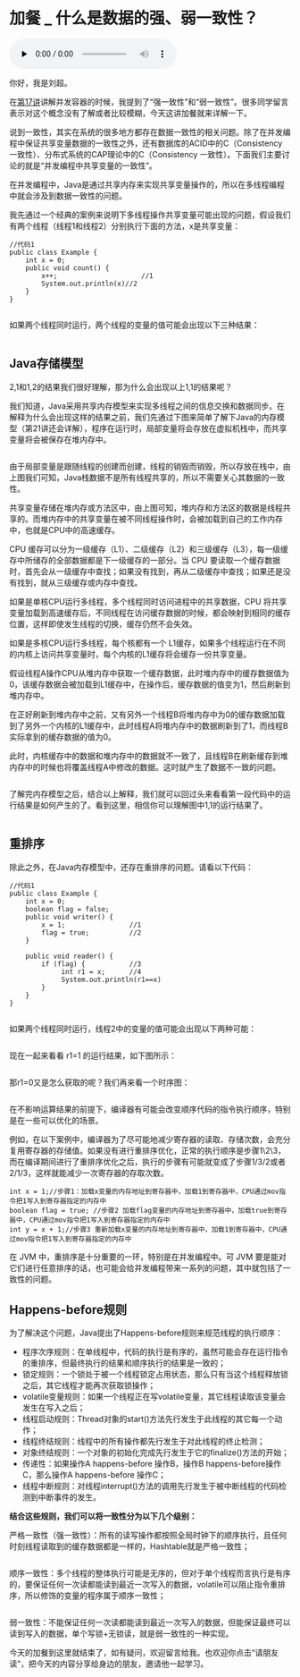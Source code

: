# 加餐 _ 什么是数据的强、弱一致性？

<audio id="audio" title="加餐 | 什么是数据的强、弱一致性？" controls="" preload="none"><source id="mp3" src="https://static001.geekbang.org/resource/audio/81/9c/81dbba7aac97cb60b0779ef63d5f069c.mp3"></audio>

你好，我是刘超。

在[第17讲](https://time.geekbang.org/column/article/103541)讲解并发容器的时候，我提到了“强一致性”和“弱一致性”。很多同学留言表示对这个概念没有了解或者比较模糊，今天这讲加餐就来详解一下。

说到一致性，其实在系统的很多地方都存在数据一致性的相关问题。除了在并发编程中保证共享变量数据的一致性之外，还有数据库的ACID中的C（Consistency 一致性）、分布式系统的CAP理论中的C（Consistency 一致性）。下面我们主要讨论的就是“并发编程中共享变量的一致性”。

在并发编程中，Java是通过共享内存来实现共享变量操作的，所以在多线程编程中就会涉及到数据一致性的问题。

我先通过一个经典的案例来说明下多线程操作共享变量可能出现的问题，假设我们有两个线程（线程1和线程2）分别执行下面的方法，x是共享变量：

```
//代码1
public class Example {
    int x = 0;
    public void count() {
        x++;                     //1
        System.out.println(x)//2
    }
}

```

<img src="https://static001.geekbang.org/resource/image/e1/33/e1dfb18f71c76d1468fa94d43f8ca933.jpg" alt="">

如果两个线程同时运行，两个线程的变量的值可能会出现以下三种结果：

<img src="https://static001.geekbang.org/resource/image/fb/9b/fb45f0c91af1a063d1f2db28dd21c49b.jpg" alt="">

## Java存储模型

2,1和1,2的结果我们很好理解，那为什么会出现以上1,1的结果呢？

我们知道，Java采用共享内存模型来实现多线程之间的信息交换和数据同步。在解释为什么会出现这样的结果之前，我们先通过下图来简单了解下Java的内存模型（第21讲还会详解），程序在运行时，局部变量将会存放在虚拟机栈中，而共享变量将会被保存在堆内存中。

<img src="https://static001.geekbang.org/resource/image/df/8b/dfd02c98d495c4c4ed201ea7fe0e3f8b.jpg" alt="">

由于局部变量是跟随线程的创建而创建，线程的销毁而销毁，所以存放在栈中，由上图我们可知，Java栈数据不是所有线程共享的，所以不需要关心其数据的一致性。

共享变量存储在堆内存或方法区中，由上图可知，堆内存和方法区的数据是线程共享的。而堆内存中的共享变量在被不同线程操作时，会被加载到自己的工作内存中，也就是CPU中的高速缓存。

CPU 缓存可以分为一级缓存（L1）、二级缓存（L2）和三级缓存（L3），每一级缓存中所储存的全部数据都是下一级缓存的一部分。当 CPU 要读取一个缓存数据时，首先会从一级缓存中查找；如果没有找到，再从二级缓存中查找；如果还是没有找到，就从三级缓存或内存中查找。

如果是单核CPU运行多线程，多个线程同时访问进程中的共享数据，CPU 将共享变量加载到高速缓存后，不同线程在访问缓存数据的时候，都会映射到相同的缓存位置，这样即使发生线程的切换，缓存仍然不会失效。

如果是多核CPU运行多线程，每个核都有一个 L1缓存，如果多个线程运行在不同的内核上访问共享变量时，每个内核的L1缓存将会缓存一份共享变量。

假设线程A操作CPU从堆内存中获取一个缓存数据，此时堆内存中的缓存数据值为0，该缓存数据会被加载到L1缓存中，在操作后，缓存数据的值变为1，然后刷新到堆内存中。

在正好刷新到堆内存中之前，又有另外一个线程B将堆内存中为0的缓存数据加载到了另外一个内核的L1缓存中，此时线程A将堆内存中的数据刷新到了1，而线程B实际拿到的缓存数据的值为0。

此时，内核缓存中的数据和堆内存中的数据就不一致了，且线程B在刷新缓存到堆内存中的时候也将覆盖线程A中修改的数据。这时就产生了数据不一致的问题。

<img src="https://static001.geekbang.org/resource/image/38/05/3835ed3c7df4f859cc77de5d829dab05.jpg" alt="">

了解完内存模型之后，结合以上解释，我们就可以回过头来看看第一段代码中的运行结果是如何产生的了。看到这里，相信你可以理解图中1,1的运行结果了。

<img src="https://static001.geekbang.org/resource/image/dc/2e/dcaf4e9441871ca17f9b263cbd2b082e.jpg" alt="">

## 重排序

除此之外，在Java内存模型中，还存在重排序的问题。请看以下代码：

```
//代码1
public class Example {
    int x = 0;
    boolean flag = false;
    public void writer() {
        x = 1;                //1
        flag = true;          //2
    }

    public void reader() {
        if (flag) {           //3
             int r1 = x;      //4
             System.out.println(r1==x)
        }
    }
}

```

<img src="https://static001.geekbang.org/resource/image/ae/a8/ae1dc00bfc5e3a751cc427841d14c9a8.jpg" alt="">

如果两个线程同时运行，线程2中的变量的值可能会出现以下两种可能：

<img src="https://static001.geekbang.org/resource/image/ca/d6/ca6a5d4bb77ff67b1d30fcaac37c25d6.jpg" alt="">

现在一起来看看 r1=1  的运行结果，如下图所示：

<img src="https://static001.geekbang.org/resource/image/0c/33/0c1e6c9a2951b1ba87b32be15708f633.jpg" alt="">

那r1=0又是怎么获取的呢？我们再来看一个时序图：

<img src="https://static001.geekbang.org/resource/image/88/17/880cbe050a2f65b1d9b457588f64f117.jpg" alt="">

在不影响运算结果的前提下，编译器有可能会改变顺序代码的指令执行顺序，特别是在一些可以优化的场景。

例如，在以下案例中，编译器为了尽可能地减少寄存器的读取、存储次数，会充分复用寄存器的存储值。如果没有进行重排序优化，正常的执行顺序是步骤1\2\3，而在编译期间进行了重排序优化之后，执行的步骤有可能就变成了步骤1/3/2或者2/1/3，这样就能减少一次寄存器的存取次数。

```
int x = 1;//步骤1：加载x变量的内存地址到寄存器中，加载1到寄存器中，CPU通过mov指令把1写入到寄存器指定的内存中
boolean flag = true; //步骤2 加载flag变量的内存地址到寄存器中，加载true到寄存器中，CPU通过mov指令把1写入到寄存器指定的内存中
int y = x + 1;//步骤3 重新加载x变量的内存地址到寄存器中，加载1到寄存器中，CPU通过mov指令把1写入到寄存器指定的内存中

```

在 JVM 中，重排序是十分重要的一环，特别是在并发编程中。可 JVM 要是能对它们进行任意排序的话，也可能会给并发编程带来一系列的问题，其中就包括了一致性的问题。

## Happens-before规则

为了解决这个问题，Java提出了Happens-before规则来规范线程的执行顺序：

- 程序次序规则：在单线程中，代码的执行是有序的，虽然可能会存在运行指令的重排序，但最终执行的结果和顺序执行的结果是一致的；
- 锁定规则：一个锁处于被一个线程锁定占用状态，那么只有当这个线程释放锁之后，其它线程才能再次获取锁操作；
- volatile变量规则：如果一个线程正在写volatile变量，其它线程读取该变量会发生在写入之后；
- 线程启动规则：Thread对象的start()方法先行发生于此线程的其它每一个动作；
- 线程终结规则：线程中的所有操作都先行发生于对此线程的终止检测；
- 对象终结规则：一个对象的初始化完成先行发生于它的finalize()方法的开始；
- 传递性：如果操作A happens-before 操作B，操作B happens-before操作C，那么操作A happens-before 操作C；
- 线程中断规则：对线程interrupt()方法的调用先行发生于被中断线程的代码检测到中断事件的发生。

**结合这些规则，我们可以将一致性分为以下几个级别：**

严格一致性（强一致性）：所有的读写操作都按照全局时钟下的顺序执行，且任何时刻线程读取到的缓存数据都是一样的，Hashtable就是严格一致性；

<img src="https://static001.geekbang.org/resource/image/65/6b/650c9490bad5962cfcdd4bedf3e41f6b.jpg" alt="">

顺序一致性：多个线程的整体执行可能是无序的，但对于单个线程而言执行是有序的，要保证任何一次读都能读到最近一次写入的数据，volatile可以阻止指令重排序，所以修饰的变量的程序属于顺序一致性；

<img src="https://static001.geekbang.org/resource/image/6d/c6/6d70a02e0a4fb51259bd6ffcac0f75c6.jpg" alt="">

弱一致性：不能保证任何一次读都能读到最近一次写入的数据，但能保证最终可以读到写入的数据，单个写锁+无锁读，就是弱一致性的一种实现。

今天的加餐到这里就结束了，如有疑问，欢迎留言给我。也欢迎你点击“请朋友读”，把今天的内容分享给身边的朋友，邀请他一起学习。


